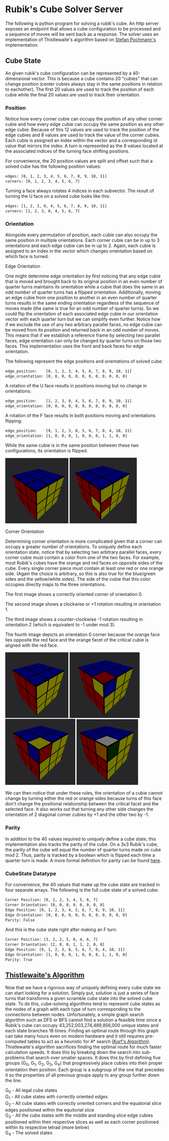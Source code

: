 # Rubik's Cube Solver Server

The following is python program for solving a rubik's cube. An http server exposes an endpoint that allows a cube configuration to be processed and a sequence of moves will be sent back as a response. The solver uses an implementation of Thistlewaite's algorithm based on [Stefan Pochmann's](https://www.stefan-pochmann.info/spocc/other_stuff/tools/solver_thistlethwaite/solver_thistlethwaite.txt) implementation.

## Cube State

An given rubik's cube configuration can be represented by a 40-dimensional vector. This is because a cube contains 20 "cubies" that can change position (center cubies always stay in the same positions in relation to eachother). The first 20 values are used to track the position of each cubie while the final 20 values are used to track their orientation.

### Position

Notice how every corner cubie can occupy the position of any other corner cubie and how every edge cubie can occupy the same position as any other edge cubie. Because of this 12 values are used to track the position of the edge cubies and 8 values are used to track the value of the corner cubies. Each cubie is assigned an index within the vector and a corresponding id value that mirrors the index. A turn is represented as the 8 values located at the associated indices of the turning face shifting positions.

For convenience, the 20 position values are split and offset such that a solved cube has the following position values:

```
edges: [0, 1, 2, 3, 4, 5, 6, 7, 8, 9, 10, 11]
corners: [0, 1, 2, 3, 4, 5, 6, 7]
```

Turning a face always rotates 4 indices in each subvector. The result of turning the U face on a solved cube looks like this:

```
edges: [1, 2, 3, 0, 4, 5, 6, 7, 8, 9, 10, 11]
corners: [1, 2, 3, 0, 4, 5, 6, 7]
```

### Orientation

Alongside every permutation of position, each cubie can also occupy the same position in multiple orientations. Each corner cubie can be in up to 3 orientations and each edge cubie can be in up to 2. Again, each cubie is assigned to an index in the vector which changes orientation based on which face is turned.

Edge Orientation

One might determine edge orientation by first noticing that any edge cubie that is moved and brought back to its original position in an even number of quarter turns maintains its orientation while a cubie that does the same in an odd number of quarter turns has a flipped orientation. Additionally, moving an edge cubie from one position to another in an even number of quarter turns results in the same ending orientation regardless of the sequence of moves made (the same is true for an odd number of quarter turns). So we could flip the orientation of each associated edge cubie in our orientation vector with each quarter turn but we can simplify even further. Notice how if we exclude the use of any two arbitrary parallel faces, no edge cubie can be moved from its position and returned back in an odd number of moves. This means that if we establish a reference frame by selecting two parallel faces, edge orientation can only be changed by quarter turns on those two faces. This implementation uses the front and back faces for edge orientation.

The following represent the edge positions and orientations of solved cube:

```
edge_position:    [0, 1, 2, 3, 4, 5, 6, 7, 8, 9, 10, 11]
edge_orientation: [0, 0, 0, 0, 0, 0, 0, 0, 0, 0, 0, 0]
```

A rotation of the U face results in positions moving but no change in orientations:

```
edge_position:    [1, 2, 3, 0, 4, 5, 6, 7, 8, 9, 10, 11]
edge_orientation: [0, 0, 0, 0, 0, 0, 0, 0, 0, 0, 0, 0]
```

A rotation of the F face results in both positions moving and orientations flipping:

```
edge_position:    [9, 1, 2, 3, 8, 5, 6, 7, 0, 4, 10, 11]
edge_orientation: [1, 0, 0, 0, 1, 0, 0, 0, 1, 1, 0, 0]
```

While the same cubie is in the same position between these two configurations, its orientation is flipped.

<img src="./images/solved.png" width="200">
<img src="./images/flippededge.png" width="213">

Corner Orientation

Determining corner orientation is more complicated given that a corner can occupy a greater number of orientations. To uniquely define each orientation state, notice that by selecting two arbitrary parallel faces, every corner cubie must contain a color from one of the two faces. For example, most Rubik's cubes have the orange and red faces on opposite sides of the cube. Every single corner piece must contain at least one red or one orange side. (Again the choice is arbitrary, so this is also true for the blue/green sides and the yellow/white sides). The side of the cubie that this color occupies directly maps to the three orientations.

The first image shows a correctly oriented corner of orientation 0.

The second image shows a clockwise or +1 rotation resulting in orientation 1.

The third image shows a counter-clockwise -1 rotation resulting in orientation 2 (which is equivalent to -1 under mod 3).

The fourth image depicts an orientation 0 corner because the orange face lies opposite the red face and the orange facet of the critical cubie is aligned with the red face.

<img src="./images/solved.png" width="200">
<img src="./images/cwcorner.png" width="222">
<img src="./images/ccwcorner.png" width="222">
<img src="./images/othercolorcorner.png" width="195">

We can then notice that under these rules, the orientation of a cubie cannot change by turning either the red or orange sides because turns of this face don't change the positional relationship between the critical facet and the selected face. It also works out that turning any other side changes the orientation of 2 diagonal corner cubies by +1 and the other two by -1.

### Parity

In addition to the 40 values required to uniquely define a cube state, this implementation also tracks the parity of the cube. On a 3x3 Rubik's cube, the parity of the cube will equal the number of quarter turns made on cube mod 2. Thus, parity is tracked by a boolean which is flipped each time a quarter turn is made. A more formal definition for parity can be found [here](https://www.sfu.ca/~jtmulhol/math302/notes/302notes-May07-2012.pdf#Permutations%3A+The+Parity+Theorem).

### CubeState Datatype

For convenience, the 40 values that make up the cube state are tracked in four separate arrays. The following is the full cube state of a solved cube:

```
Corner Position: [0, 1, 2, 3, 4, 5, 6, 7]
Corner Orientation: [0, 0, 0, 0, 0, 0, 0, 0]
Edge Position: [0, 1, 2, 3, 4, 5, 6, 7, 8, 9, 10, 11]
Edge Orientation: [0, 0, 0, 0, 0, 0, 0, 0, 0, 0, 0, 0]
Parity: False
```

And this is the cube state right after making an F turn:

```
Corner Position: [3, 1, 2, 5, 0, 4, 6, 7]
Corner Orientation: [2, 0, 0, 1, 1, 2, 0, 0]
Edge Position: [9, 1, 2, 3, 8, 5, 6, 7, 0, 4, 10, 11]
Edge Orientation: [1, 0, 0, 0, 1, 0, 0, 0, 1, 1, 0, 0]
Parity: True
```

## [Thistlewaite's Algorithm](https://www.jaapsch.net/puzzles/thistle.htm)

Now that we have a rigorous way of uniquely defining every cube state we can start looking for a solution. Simply put, solution is just a series of face turns that transforms a given scramble cube state into the solved cube state. To do this, cube-solving algorithms tend to represent cube states as the nodes of a graph with each type of turn corresponding to the connections between nodes. Unfortunately, a simple graph search algorithm such as DFS or BFS cannot find a solution a feasible time since a Rubik's cube can occupy 43,252,003,274,489,856,000 unique states and each state branches 18 times. Finding an optimal route through this graph can take many hours even on modern hardware and it still requires pre-computed tables to act as a heuristic for A\* search [(Korf's Algorithm)](https://www.cs.princeton.edu/courses/archive/fall06/cos402/papers/korfrubik.pdf). Thistlewaite's algorithm sacrifices finding the optimal route for much faster calculation speeds. It does this by breaking down the search into sub-problems that search over smaller spaces. It does this by first defining five groups (G<sub>0</sub>, G<sub>1</sub>, G<sub>2</sub>, G<sub>3</sub>, G<sub>4</sub>) that progressively place cubies into their proper orientation then position. Each group is a subgroup of the one that precedes it so the properties of all previous groups apply to any group further down the line.

G<sub>0</sub> - All legal cube states \
G<sub>1</sub> - All cube states with correctly oriented edges \
G<sub>2</sub> - All cube states with correctly oriented corners and the equatorial slice edges positioned within the equitorial slice \
G<sub>3</sub> - All the cube states with the middle and standing slice edge cubies positioned within their respective slices as well as each corner positioned within its respective tetrad (more below)\
G<sub>4</sub> - The solved states
